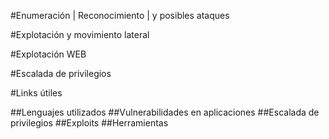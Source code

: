 #Enumeración | Reconocimiento | y posibles ataques






#Explotación y movimiento lateral







#Explotación WEB






#Escalada de privilegios





#Links útiles


  
  
  
##Lenguajes utilizados
##Vulnerabilidades en aplicaciones
##Escalada de privilegios
##Exploits
##Herramientas
